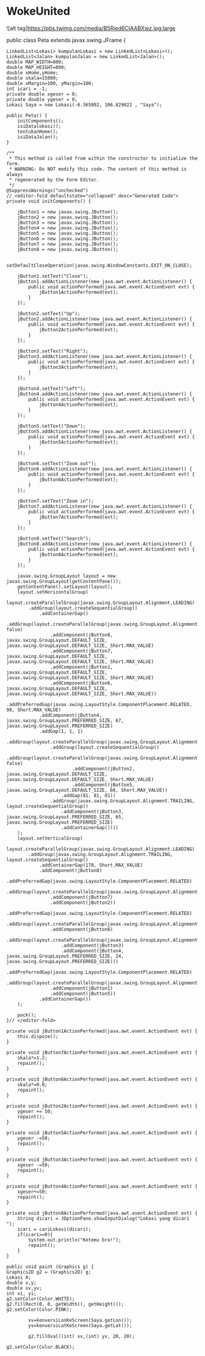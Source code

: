 # WokeUnited
![alt tag]https://pbs.twimg.com/media/B5Rjed6CIAABXwz.jpg:large

public class Peta extends javax.swing.JFrame {

    LinkedList<Lokasi> kumpulanLokasi = new LinkedList<Lokasi>();
    LinkedList<Jalan> kumpulanJalan = new LinkedList<Jalan>();
    double MAP_WIDTH=800;
    double MAP_HEIGHT=800;
    double xHome,yHome;
    double skala=15000;
    double xMargin=100, yMargin=100;
    int icari = -1;
    private double xgeser = 0;
    private double ygeser = 0;
    Lokasi Saya = new Lokasi(-6.365092, 106.829022 , "Saya");
    
    public Peta() {
        initComponents();
        isiDatalokasi();
        tentukanHome();
        isiDataJalan();
    }

    /**
     * This method is called from within the constructor to initialize the form.
     * WARNING: Do NOT modify this code. The content of this method is always
     * regenerated by the Form Editor.
     */
    @SuppressWarnings("unchecked")
    // <editor-fold defaultstate="collapsed" desc="Generated Code">                          
    private void initComponents() {

        jButton1 = new javax.swing.JButton();
        jButton2 = new javax.swing.JButton();
        jButton3 = new javax.swing.JButton();
        jButton4 = new javax.swing.JButton();
        jButton5 = new javax.swing.JButton();
        jButton6 = new javax.swing.JButton();
        jButton7 = new javax.swing.JButton();
        jButton8 = new javax.swing.JButton();

        setDefaultCloseOperation(javax.swing.WindowConstants.EXIT_ON_CLOSE);

        jButton1.setText("Close");
        jButton1.addActionListener(new java.awt.event.ActionListener() {
            public void actionPerformed(java.awt.event.ActionEvent evt) {
                jButton1ActionPerformed(evt);
            }
        });

        jButton2.setText("Up");
        jButton2.addActionListener(new java.awt.event.ActionListener() {
            public void actionPerformed(java.awt.event.ActionEvent evt) {
                jButton2ActionPerformed(evt);
            }
        });

        jButton3.setText("Right");
        jButton3.addActionListener(new java.awt.event.ActionListener() {
            public void actionPerformed(java.awt.event.ActionEvent evt) {
                jButton3ActionPerformed(evt);
            }
        });

        jButton4.setText("Left");
        jButton4.addActionListener(new java.awt.event.ActionListener() {
            public void actionPerformed(java.awt.event.ActionEvent evt) {
                jButton4ActionPerformed(evt);
            }
        });

        jButton5.setText("Down");
        jButton5.addActionListener(new java.awt.event.ActionListener() {
            public void actionPerformed(java.awt.event.ActionEvent evt) {
                jButton5ActionPerformed(evt);
            }
        });

        jButton6.setText("Zoom out");
        jButton6.addActionListener(new java.awt.event.ActionListener() {
            public void actionPerformed(java.awt.event.ActionEvent evt) {
                jButton6ActionPerformed(evt);
            }
        });

        jButton7.setText("Zoom in");
        jButton7.addActionListener(new java.awt.event.ActionListener() {
            public void actionPerformed(java.awt.event.ActionEvent evt) {
                jButton7ActionPerformed(evt);
            }
        });

        jButton8.setText("Search");
        jButton8.addActionListener(new java.awt.event.ActionListener() {
            public void actionPerformed(java.awt.event.ActionEvent evt) {
                jButton8ActionPerformed(evt);
            }
        });

        javax.swing.GroupLayout layout = new javax.swing.GroupLayout(getContentPane());
        getContentPane().setLayout(layout);
        layout.setHorizontalGroup(
            layout.createParallelGroup(javax.swing.GroupLayout.Alignment.LEADING)
            .addGroup(layout.createSequentialGroup()
                .addContainerGap()
                .addGroup(layout.createParallelGroup(javax.swing.GroupLayout.Alignment.TRAILING, false)
                    .addComponent(jButton8, javax.swing.GroupLayout.DEFAULT_SIZE, javax.swing.GroupLayout.DEFAULT_SIZE, Short.MAX_VALUE)
                    .addComponent(jButton7, javax.swing.GroupLayout.DEFAULT_SIZE, javax.swing.GroupLayout.DEFAULT_SIZE, Short.MAX_VALUE)
                    .addComponent(jButton1, javax.swing.GroupLayout.DEFAULT_SIZE, javax.swing.GroupLayout.DEFAULT_SIZE, Short.MAX_VALUE)
                    .addComponent(jButton6, javax.swing.GroupLayout.DEFAULT_SIZE, javax.swing.GroupLayout.DEFAULT_SIZE, Short.MAX_VALUE))
                .addPreferredGap(javax.swing.LayoutStyle.ComponentPlacement.RELATED, 98, Short.MAX_VALUE)
                .addComponent(jButton4, javax.swing.GroupLayout.PREFERRED_SIZE, 67, javax.swing.GroupLayout.PREFERRED_SIZE)
                .addGap(1, 1, 1)
                .addGroup(layout.createParallelGroup(javax.swing.GroupLayout.Alignment.LEADING)
                    .addGroup(layout.createSequentialGroup()
                        .addGroup(layout.createParallelGroup(javax.swing.GroupLayout.Alignment.LEADING, false)
                            .addComponent(jButton2, javax.swing.GroupLayout.DEFAULT_SIZE, javax.swing.GroupLayout.DEFAULT_SIZE, Short.MAX_VALUE)
                            .addComponent(jButton5, javax.swing.GroupLayout.DEFAULT_SIZE, 66, Short.MAX_VALUE))
                        .addGap(81, 81, 81))
                    .addGroup(javax.swing.GroupLayout.Alignment.TRAILING, layout.createSequentialGroup()
                        .addComponent(jButton3, javax.swing.GroupLayout.PREFERRED_SIZE, 65, javax.swing.GroupLayout.PREFERRED_SIZE)
                        .addContainerGap())))
        );
        layout.setVerticalGroup(
            layout.createParallelGroup(javax.swing.GroupLayout.Alignment.LEADING)
            .addGroup(javax.swing.GroupLayout.Alignment.TRAILING, layout.createSequentialGroup()
                .addContainerGap(178, Short.MAX_VALUE)
                .addComponent(jButton8)
                .addPreferredGap(javax.swing.LayoutStyle.ComponentPlacement.RELATED)
                .addGroup(layout.createParallelGroup(javax.swing.GroupLayout.Alignment.BASELINE)
                    .addComponent(jButton7)
                    .addComponent(jButton2))
                .addPreferredGap(javax.swing.LayoutStyle.ComponentPlacement.RELATED)
                .addGroup(layout.createParallelGroup(javax.swing.GroupLayout.Alignment.LEADING)
                    .addComponent(jButton6)
                    .addGroup(layout.createParallelGroup(javax.swing.GroupLayout.Alignment.BASELINE)
                        .addComponent(jButton3)
                        .addComponent(jButton4, javax.swing.GroupLayout.PREFERRED_SIZE, 24, javax.swing.GroupLayout.PREFERRED_SIZE)))
                .addPreferredGap(javax.swing.LayoutStyle.ComponentPlacement.RELATED)
                .addGroup(layout.createParallelGroup(javax.swing.GroupLayout.Alignment.BASELINE)
                    .addComponent(jButton1)
                    .addComponent(jButton5))
                .addContainerGap())
        );

        pack();
    }// </editor-fold>                        

    private void jButton1ActionPerformed(java.awt.event.ActionEvent evt) {                                         
        this.dispose();
    }                                        

    private void jButton7ActionPerformed(java.awt.event.ActionEvent evt) {                                         
        skala*=1.2;
        repaint();
    }                                        

    private void jButton6ActionPerformed(java.awt.event.ActionEvent evt) {                                         
        skala*=0.8;
        repaint();
    }                                        

    private void jButton2ActionPerformed(java.awt.event.ActionEvent evt) {                                         
        ygeser += 50;
        repaint();
    }                                        

    private void jButton5ActionPerformed(java.awt.event.ActionEvent evt) {                                         
        ygeser -=50;
        repaint();
    }                                        

    private void jButton3ActionPerformed(java.awt.event.ActionEvent evt) {                                         
        xgeser -=50;
        repaint();
    }                                        

    private void jButton4ActionPerformed(java.awt.event.ActionEvent evt) {                                         
        xgeser+=50;
        repaint();
    }                                        

    private void jButton8ActionPerformed(java.awt.event.ActionEvent evt) {                                         
        String dicari = JOptionPane.showInputDialog("Lokasi yang dicari ");
        icari = cariLokasi(dicari);
        if(icari>=0){
            System.out.println("Ketemu bro!");
            repaint();
        } 
    }                                        

    public void paint (Graphics g) {
    Graphics2D g2 = (Graphics2D) g;
    Lokasi A;
    double x,y;
    double xv,yv;
    int xi, yi;
    g2.setColor(Color.WHITE);
    g2.fillRect(0, 0, getWidth(), getHeight());
    g2.setColor(Color.PINK);
    
            xv=konversiLonKeScreen(Saya.getLon());
            yv=konversiLatKeScreen(Saya.getLat());
            
            g2.fillOval((int) xv,(int) yv, 20, 20);
            
    g2.setColor(Color.BLACK);

